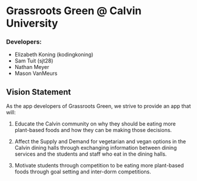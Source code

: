 # Grassroots Green @ Calvin University

### Developers:

- Elizabeth Koning (kodingkoning)
- Sam Tuit (sjt28)
- Nathan Meyer
- Mason VanMeurs

## Vision Statement

As the app developers of Grassroots Green, we strive to provide an app that will:

1. Educate the Calvin community on why they should be eating more plant-based foods and how they can be making those decisions.

2. Affect the Supply and Demand for vegetarian and vegan options in the Calvin dining halls through exchanging information between dining services and the students and staff who eat in the dining halls.

3. Motivate students through competition to be eating more plant-based foods through goal setting and inter-dorm competitions.
